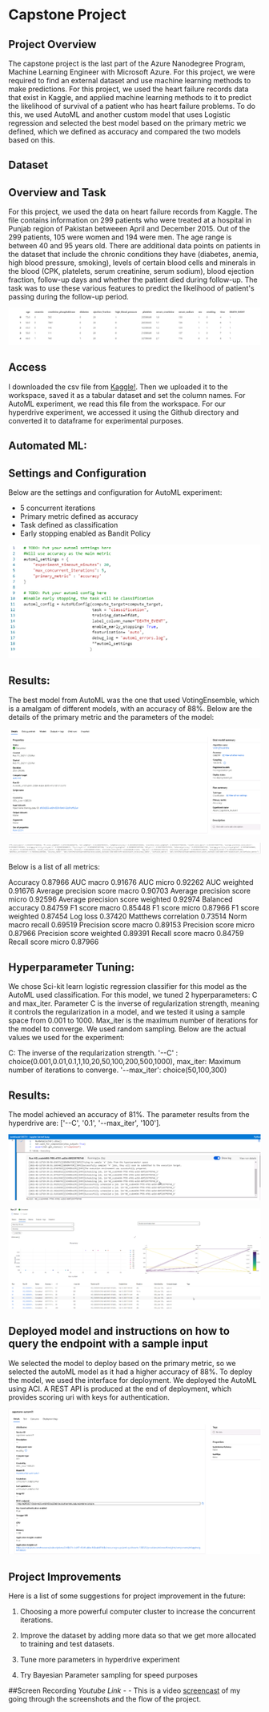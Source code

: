 # Capstone Project

## Project Overview

The capstone project is the last part of the Azure Nanodegree Program, Machine Learning Engineer with Microsoft Azure. For this project, we were required to find an external dataset and use machine learning methods to make predictions. For this project, we used the heart failure records data that exist in Kaggle, and applied machine learning methods to it to predict the likelihood of survival of a patient who has heart failure problems. To do this, we used AutoML and another custom model that uses Logistic regression and selected the best model based on the primary metric we defined, which we defined as accuracy and compared the two models based on this. 

## Dataset

## Overview and Task

For this project, we used the data on heart failure records from Kaggle. The file contains information on 299 patients who were treated at a hospital in Punjab region of Pakistan betweeen April and December 2015. Out of the 299 patients, 105 were women and 194 were men. The age range is between 40 and 95 years old. There are additional data points on patients in the dataset that include the chronic conditions they have (diabetes, anemia, high blood pressure, smoking), levels of certain blood cells and minerals in the blood (CPK, platelets, serum creatinine, serum sodium), blood ejection fraction, follow-up days and whether the patient died during follow-up. The task was to use these various features to predict the likelihood of patient's passing during the follow-up period. 

![HeartFailureRecordsDataset](Images/HeartFailureRecordsDataset.png "Heart Failure Dataset")

## Access
I downloaded the csv file from [Kaggle!](https://www.kaggle.com/andrewmvd/heart-failure-clinical-data). Then we uploaded it to the workspace, saved it as a tabular dataset and set the column names. For AutoML experiment, we read this file from the workspace. For our hyperdrive experiment, we accessed it using the Github directory and converted it to dataframe for experimental purposes.

## Automated ML:
## Settings and Configuration

Below are the settings and configuration for AutoML experiment:

- 5 concurrent iterations
- Primary metric defined as accuracy
- Task defined as classification
- Early stopping enabled as Bandit Policy

![AutoMLSettingsandConfiguration](Images/AutoMLSettingsandConfiguration.png "AutoML Settings")

## Results:
The best model from AutoML was the one that used VotingEnsemble, which is a amalgam of different models, with an accuracy of 88%. Below are the details of the primary metric and the parameters of the model:

![AutoMLBestModel2](Images/AutoMLBestModel2.png "AutoML Best Model")

![AutoMLParameters](Images/AutoMLParameters.png "AutoML Parameters")

Below is a list of all metrics:

Accuracy
0.87966
AUC macro
0.91676
AUC micro
0.92262
AUC weighted
0.91676
Average precision score macro
0.90703
Average precision score micro
0.92596
Average precision score weighted
0.92974
Balanced accuracy
0.84759
F1 score macro
0.85448
F1 score micro
0.87966
F1 score weighted
0.87454
Log loss
0.37420
Matthews correlation
0.73514
Norm macro recall
0.69519
Precision score macro
0.89153
Precision score micro
0.87966
Precision score weighted
0.89391
Recall score macro
0.84759
Recall score micro
0.87966
## Hyperparameter Tuning:
We chose Sci-kit learn logistic regression classifier for this model as the AutoML used classification. For this model, we tuned 2 hyperparameters: C and max_iter. Parameter C is the inverse of regularization strength, meaning it controls the regularization in a model, and we tested it using a sample space from 0.001 to 1000. Max_iter is the maximum number of iterations for the model to converge. We used random sampling. Below are the actual values we used for the experiment:

C: The inverse of the reqularization strength. '--C' : choice(0.001,0.01,0.1,1,10,20,50,100,200,500,1000),
max_iter: Maximum number of iterations to converge. '--max_iter': choice(50,100,300)

## Results:
The model achieved an accuracy of 81%. The parameter results from the hyperdrive are: ['--C', '0.1', '--max_iter', '100'].

![HyperDriveWidgetsRunning](Images/HyperDriveWidgetsRunning.png "HyperDrive Widgets")

![HyperDriveChildRuns](Images/HyperDriveChildRuns.png "HyperDrive Runs")

## Deployed model and instructions on how to query the endpoint with a sample input
We selected the model to deploy based on the primary metric, so we selected the autoML model as it had a higher accuracy of 88%. 
To deploy the model, we used the interface for deployment. We deployed the AutoML using ACI. A REST API is produced at the end of deployment, which provides scoring uri with keys for authentication. 

![AutoMLDeployment](Images/AutoMLDeployment.png "AutoML Deployment")

## Project Improvements

Here is a list of some suggestions for project improvement in the future:

1) Choosing a more powerful computer cluster to increase the concurrent iterations.

2) Improve the dataset by adding more data so that we get more allocated to training and test datasets. 

3) Tune more parameters in hyperdrive experiment

4) Try Bayesian Parameter sampling for speed purposes


##Screen Recording
*Youtube Link* -  - This is a video [screencast](https://www.youtube.com/watch?v=umoGFVxqQRQ&feature=youtu.be) of my going through the screenshots and the flow of the project. 



